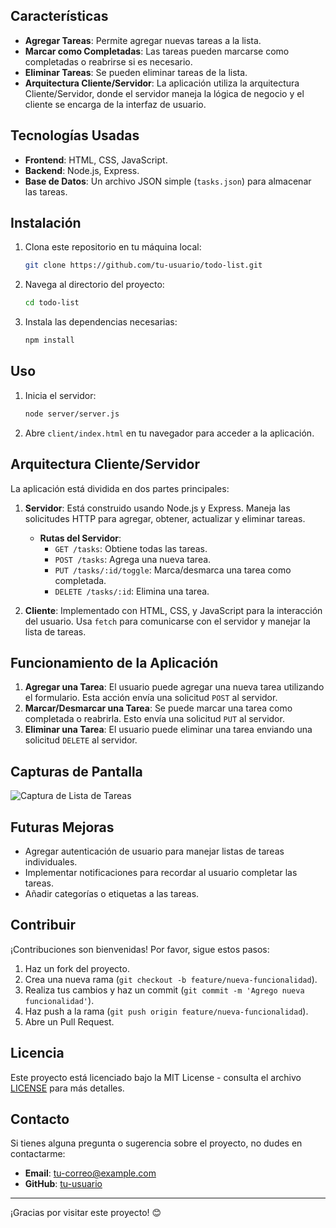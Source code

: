 
## Características

- **Agregar Tareas**: Permite agregar nuevas tareas a la lista.
- **Marcar como Completadas**: Las tareas pueden marcarse como completadas o reabrirse si es necesario.
- **Eliminar Tareas**: Se pueden eliminar tareas de la lista.
- **Arquitectura Cliente/Servidor**: La aplicación utiliza la arquitectura Cliente/Servidor, donde el servidor maneja la lógica de negocio y el cliente se encarga de la interfaz de usuario.

## Tecnologías Usadas

- **Frontend**: HTML, CSS, JavaScript.
- **Backend**: Node.js, Express.
- **Base de Datos**: Un archivo JSON simple (`tasks.json`) para almacenar las tareas.

## Instalación

1. Clona este repositorio en tu máquina local:
    ```bash
    git clone https://github.com/tu-usuario/todo-list.git
    ```

2. Navega al directorio del proyecto:
    ```bash
    cd todo-list
    ```

3. Instala las dependencias necesarias:
    ```bash
    npm install
    ```

## Uso

1. Inicia el servidor:
    ```bash
    node server/server.js
    ```

2. Abre `client/index.html` en tu navegador para acceder a la aplicación.

## Arquitectura Cliente/Servidor

La aplicación está dividida en dos partes principales:

1. **Servidor**: Está construido usando Node.js y Express. Maneja las solicitudes HTTP para agregar, obtener, actualizar y eliminar tareas. 
    - **Rutas del Servidor**:
        - `GET /tasks`: Obtiene todas las tareas.
        - `POST /tasks`: Agrega una nueva tarea.
        - `PUT /tasks/:id/toggle`: Marca/desmarca una tarea como completada.
        - `DELETE /tasks/:id`: Elimina una tarea.

2. **Cliente**: Implementado con HTML, CSS, y JavaScript para la interacción del usuario. Usa `fetch` para comunicarse con el servidor y manejar la lista de tareas.

## Funcionamiento de la Aplicación

1. **Agregar una Tarea**: El usuario puede agregar una nueva tarea utilizando el formulario. Esta acción envía una solicitud `POST` al servidor.
2. **Marcar/Desmarcar una Tarea**: Se puede marcar una tarea como completada o reabrirla. Esto envía una solicitud `PUT` al servidor.
3. **Eliminar una Tarea**: El usuario puede eliminar una tarea enviando una solicitud `DELETE` al servidor.

## Capturas de Pantalla

![Captura de Lista de Tareas](https://via.placeholder.com/800x400?text=Captura+de+Pantalla)

## Futuras Mejoras

- Agregar autenticación de usuario para manejar listas de tareas individuales.
- Implementar notificaciones para recordar al usuario completar las tareas.
- Añadir categorías o etiquetas a las tareas.

## Contribuir

¡Contribuciones son bienvenidas! Por favor, sigue estos pasos:

1. Haz un fork del proyecto.
2. Crea una nueva rama (`git checkout -b feature/nueva-funcionalidad`).
3. Realiza tus cambios y haz un commit (`git commit -m 'Agrego nueva funcionalidad'`).
4. Haz push a la rama (`git push origin feature/nueva-funcionalidad`).
5. Abre un Pull Request.

## Licencia

Este proyecto está licenciado bajo la MIT License - consulta el archivo [LICENSE](LICENSE) para más detalles.

## Contacto

Si tienes alguna pregunta o sugerencia sobre el proyecto, no dudes en contactarme:

- **Email**: [tu-correo@example.com](mailto:tu-correo@example.com)
- **GitHub**: [tu-usuario](https://github.com/tu-usuario)

---

¡Gracias por visitar este proyecto! 😊
